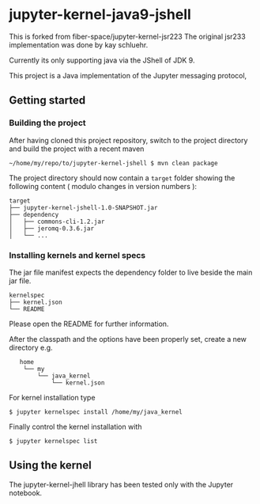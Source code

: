 # jupyter-kernel-java9-jshell

This is forked from fiber-space/jupyter-kernel-jsr223
The original jsr233 implementation was done by kay schluehr.

Currently its only supporting java via the JShell of JDK 9.

This project is a Java implementation of the Jupyter messaging protocol, 



## Getting started

### Building the project

After having cloned this project repository, switch to the project directory and build the project 
with a recent maven

	~/home/my/repo/to/jupyter-kernel-jshell $ mvn clean package

	

The project directory should now contain a `target` folder showing the following content 
( modulo changes in version numbers ):

	target
	├── jupyter-kernel-jshell-1.0-SNAPSHOT.jar
	├── dependency
	│   ├── commons-cli-1.2.jar
	│   ├── jeromq-0.3.6.jar
	│   └── ...
	

### Installing kernels and kernel specs

The jar file manifest expects the dependency folder to live beside the main jar file.


	kernelspec
	├── kernel.json
	└── README

Please open the README for further information.

After the classpath and the options have been properly set, create a new directory e.g.

	   home
	    └── my
			└── java_kernel
			    └── kernel.json

For kernel installation type

	$ jupyter kernelspec install /home/my/java_kernel

Finally control the kernel installation with	

	$ jupyter kernelspec list

## Using the kernel 

The jupyter-kernel-jhell library has been tested only with the Jupyter notebook.

